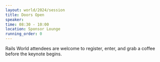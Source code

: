 ```yaml
---
layout: world/2024/session
title: Doors Open
speaker:
time: 08:30 - 10:00
location: Sponsor Lounge
running_order: 0
---
```


Rails World attendees are welcome to register, enter, and grab a coffee before the keynote begins.
